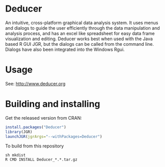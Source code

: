 # Deducer
An intuitive, cross-platform graphical data analysis system. It uses menus and dialogs to guide the user efficiently through the data manipulation and analysis process, and has an excel like spreadsheet for easy data frame visualization and editing. Deducer works best when used with the Java based R GUI JGR, but the dialogs can be called from the command line. Dialogs have also been integrated into the Windows Rgui.

# Usage

See: http://www.deducer.org


# Building and installing
Get the released version from CRAN:

```R
install.packages("Deducer")
library(JGR)
launchJGR(jgrArgs="--withPackages=Deducer")
```

To build from this repository

```
sh mkdist
R CMD INSTALL Deducer_*.*.tar.gz
```
